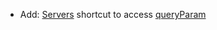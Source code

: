 * Add: [Servers](servers/introduction) shortcut to access [queryParam](servers/server-router#request-properties)
